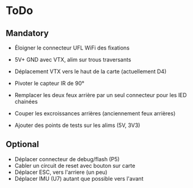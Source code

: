# ToDo

## Mandatory

 - Éloigner le connecteur UFL WiFi des fixations

 - 5V+ GND avec VTX, alim sur trous traversants
 - Déplacement VTX vers le haut de la carte (actuellement D4)

 - Pivoter le capteur IR de 90°

 - Remplacer les deux feux arrière par un seul connecteur pour les lED chainées
 - Couper les excroissances arrières (anciennement feux arrières)

 - Ajouter des points de tests sur les alims (5V, 3V3)

## Optional

 - Déplacer connecteur de debug/flash (P5)
 - Cabler un circuit de reset avec bouton sur carte
 - Déplacer ESC, vers l'arriere (un peu)
 - Déplacer IMU (U7) autant que possible vers l'avant
